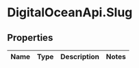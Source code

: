 # DigitalOceanApi.Slug

## Properties
Name | Type | Description | Notes
------------ | ------------- | ------------- | -------------
